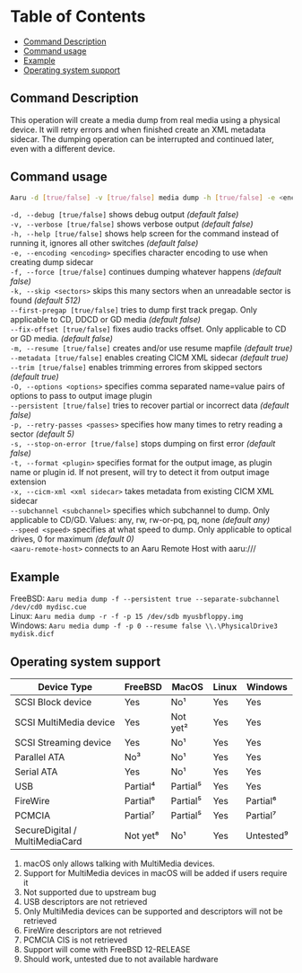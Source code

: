 # Table of Contents

- [Command Description](#command-description)
- [Command usage](#command-usage)
- [Example](#example)
- [Operating system support](#operating-system-support)

## Command Description

This operation will create a media dump from real media using a physical device. It will retry errors and when finished
create an XML metadata sidecar. The dumping operation can be interrupted and continued later, even with a different
device.

## Command usage

```bash
Aaru -d [true/false] -v [true/false] media dump -h [true/false] -e <encoding> -f [true/false] -k <sectors> --first-pregap [true/false] --fix-offset [true/false] -m [true/false] --metadata [true/false] --trim [true/false] -O <options> --persistent [true/false] -p <passes> -s [true/false] -t <plugin> -x <xml sidecar> --subchannel <subchannel> --speed <speed> <device-path/aaru-remote-host> <output-path>
```

`-d, --debug [true/false]` shows debug output *(default false)*  
`-v, --verbose [true/false]` shows verbose output *(default false)*  
`-h, --help [true/false]` shows help screen for the command instead of running it, ignores all other switches *(default
false)*  
`-e, --encoding <encoding>` specifies character encoding to use when creating dump sidecar    
`-f, --force [true/false]` continues dumping whatever happens *(default false)*     
`-k, --skip <sectors>` skips this many sectors when an unreadable sector is found *(default 512)*      
`--first-pregap [true/false]` tries to dump first track pregap. Only applicable to CD, DDCD or GD media *(default
false)*          
`--fix-offset [true/false]` fixes audio tracks offset. Only applicable to CD or GD media. *(default false)*        
`-m, --resume [true/false]` creates and/or use resume mapfile *(default true)*         
`--metadata [true/false]` enables creating CICM XML sidecar *(default true)*       
`--trim [true/false]` enables trimming errores from skipped sectors *(default true)*     
`-O, --options <options>` specifies comma separated name=value pairs of options to pass to output image plugin       
`--persistent [true/false]` tries to recover partial or incorrect data *(default false)*       
`-p, --retry-passes <passes>` specifies how many times to retry reading a sector *(default 5)*         
`-s, --stop-on-error [true/false]` stops dumping on first error *(default false)*    
`-t, --format <plugin>` specifies format for the output image, as plugin name or plugin id. If not present, will try to
detect it from output image extension       
`-x, --cicm-xml <xml sidecar>` takes metadata from existing CICM XML sidecar          
`--subchannel <subchannel>` specifies which subchannel to dump. Only applicable to CD/GD. Values: any, rw, rw-or-pq, pq,
none *(default any)*     
`--speed <speed>` specifies at what speed to dump. Only applicable to optical drives, 0 for maximum *(default
0)*        
`<aaru-remote-host>` connects to an Aaru Remote Host with aaru:///

## Example

FreeBSD: `Aaru media dump -f --persistent true --separate-subchannel /dev/cd0 mydisc.cue`     
Linux: `Aaru media dump -r -f -p 15 /dev/sdb myusbfloppy.img`     
Windows: `Aaru media dump -f -p 0 --resume false \\.\PhysicalDrive3 mydisk.dicf`

## Operating system support

| Device Type  | FreeBSD  | MacOS  | Linux  | Windows  |
|--------------|----------|--------|--------|----------|
| SCSI Block device  | Yes  | No¹  | Yes  | Yes  |
| SCSI MultiMedia device  | Yes  | Not yet² | Yes  | Yes  |
| SCSI Streaming device  | Yes  | No¹  | Yes  | Yes  |
| Parallel ATA  | No³ | No¹  | Yes  | Yes  |
| Serial ATA  | Yes  | No¹  | Yes  | Yes  |
| USB  | Partial⁴ | Partial⁵ | Yes  | Yes  |
| FireWire  | Partial⁶ | Partial⁵ | Yes  | Partial⁶ |
| PCMCIA  | Partial⁷ | Partial⁵ | Yes  | Partial⁷ |
| SecureDigital / MultiMediaCard  | Not yet⁸ | No¹  | Yes  | Untested⁹ |

1. macOS only allows talking with MultiMedia devices.
2. Support for MultiMedia devices in macOS will be added if users require it
3. Not supported due to upstream bug
4. USB descriptors are not retrieved
5. Only MultiMedia devices can be supported and descriptors will not be retrieved
6. FireWire descriptors are not retrieved
7. PCMCIA CIS is not retrieved
8. Support will come with FreeBSD 12-RELEASE
9. Should work, untested due to not available hardware